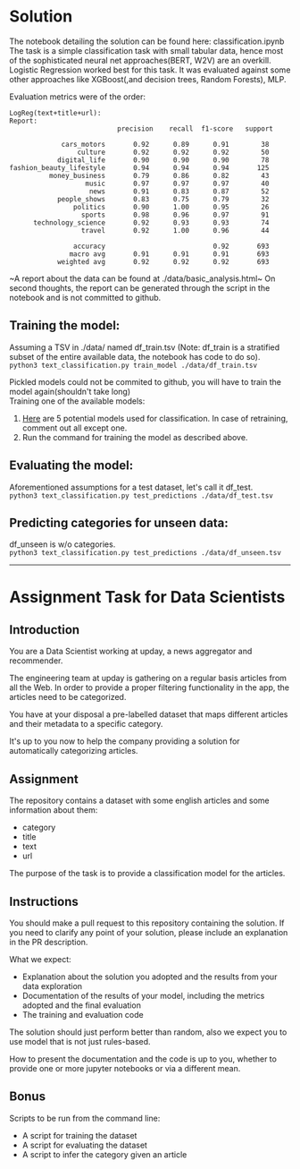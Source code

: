 # Solution

The notebook detailing the solution can be found here: classification.ipynb<br>
The task is a simple classification task with small tabular data, hence most of the sophisticated neural net approaches(BERT, W2V) are an overkill. Logistic Regression worked best for this task. It was evaluated against some other approaches like XGBoost(,and decision trees, Random Forests), MLP. 
<br>

Evaluation metrics were of the order:
```
LogReg(text+title+url):
Report:
                           precision    recall  f1-score   support

             cars_motors       0.92      0.89      0.91        38
                 culture       0.92      0.92      0.92        50
            digital_life       0.90      0.90      0.90        78
fashion_beauty_lifestyle       0.94      0.94      0.94       125
          money_business       0.79      0.86      0.82        43
                   music       0.97      0.97      0.97        40
                    news       0.91      0.83      0.87        52
            people_shows       0.83      0.75      0.79        32
                politics       0.90      1.00      0.95        26
                  sports       0.98      0.96      0.97        91
      technology_science       0.92      0.93      0.93        74
                  travel       0.92      1.00      0.96        44

                accuracy                           0.92       693
               macro avg       0.91      0.91      0.91       693
            weighted avg       0.92      0.92      0.92       693
```
~A report about the data can be found at ./data/basic_analysis.html~ On second thoughts, the report can be generated through the script in the notebook and is not committed to github.


## Training the model:
Assuming a TSV in ./data/ named df_train.tsv (Note: df_train is a stratified subset of the entire available data, the notebook has code to do so). <br>
```python3 text_classification.py train_model ./data/df_train.tsv```   

Pickled models could not be commited to github, you will have to train the model again(shouldn't take long)<br>
Training one of the available models: <br>
1. [Here](https://github.com/varunchitale/data-science-assignment-task/blob/f4e4c8b3619c1f5d8d718cc594184f33ff3e8415/text_classification.py#L51) are 5 potential models used for classification. In case of retraining, comment out all except one.
2. Run the command for training the model as described above.


## Evaluating the model:  
Aforementioned assumptions for a test dataset, let's call it df_test.<br> 
```python3 text_classification.py test_predictions ./data/df_test.tsv```

## Predicting categories for unseen data:  
df_unseen is w/o categories. <br>
```python3 text_classification.py test_predictions ./data/df_unseen.tsv```




---

# Assignment Task for Data Scientists

## Introduction
You are a Data Scientist working at upday, a news aggregator and recommender.

The engineering team at upday is gathering on a regular basis articles from all the Web. In order to provide a proper filtering functionality in the app, the articles need to be categorized.

You have at your disposal a pre-labelled dataset that maps different articles and their metadata to a specific category.

It's up to you now to help the company providing a solution for automatically categorizing articles.

## Assignment
The repository contains a dataset with some english articles and some information about them:

* category
* title
* text
* url

The purpose of the task is to provide a classification model for the articles.

## Instructions

You should make a pull request to this repository containing the solution. If you need to clarify any point of your solution, please include an explanation in the PR description.

What we expect:

* Explanation about the solution you adopted and the results from your data exploration
* Documentation of the results of your model, including the metrics adopted and the final evaluation
* The training and evaluation code

The solution should just perform better than random, also we expect you to use model that is not just rules-based.

How to present the documentation and the code is up to you, whether to provide one or more jupyter notebooks or via a different mean.

## Bonus
Scripts to be run from the command line:

* A script for training the dataset
* A script for evaluating the dataset
* A script to infer the category given an article

